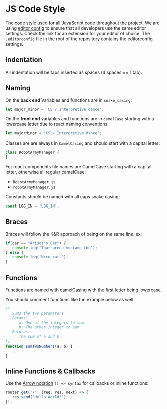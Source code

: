 # JS Code Style 
The code style used for all JavaScript code throughout the project. We are using [editor config](http://editorconfig.org/) to ensure that all developers use the same editor settings. Check the link for an extension for your editor of choice. The `.editorconfig` file in the root of the repository contains the editorconfig settings.

## Indentation
All indentation will be tabs inserted as spaces (4 spaces == 1 tab).

## Naming
On the **back end** Variables and functions are in `snake_casing`:
```javascript
let major_minor = 'CS / Interpretive dance';
```

On the **front end** variables and functions are in `camelCase` starting with a lowercase letter
due to react naming conventions:
```javascript
let majorMinor = 'CS / Interpretive dance';
```

Classes are are always in `CamelCasing` and should start with a capital letter:
```javascript
class RobotArmyManager {
}
```
For react components file names are CamelCase starting with a capital letter,
otherwise all regular camelCase:

- `RobotArmyManager.js`
- `robotArmyManager.js`

Constants should be named with all caps snake casing:
```javascript
const LOG_IN = 'LOG_IN';
```

## Braces
Braces will follow the K&R approach of being on the same line.
ex:
```javascript
if(car == "Arisoa's Car") {
   console.log('That green mustang tho');
} else {
   console.log('Nice car.');
}
```

## Functions
Functions are named with camelCasing with the first letter being lowercase.

You should comment functions like the example below as well:
```javascript
/*
   Sums the two paramaters
   Params:
      a: One of the integers to sum
      b: The other integer to sum
   Returns:
      The sum of a and b
*/
function sumTwoNumbers(a, b) {
   ...
}
```
## Inline Functions & Callbacks

Use the [Arrow notation](https://developer.mozilla.org/en-US/docs/Web/JavaScript/Reference/Functions/Arrow_functions) `() => syntax` for callbacks or inline functions:
```javascript
router.get('/', (req, res, next) => {
   res.send('Hello World!');
});
```
